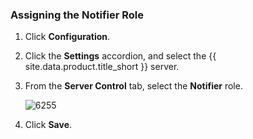 ### Assigning the Notifier Role

1.  Click **Configuration**.

2.  Click the **Settings** accordion, and select the {{ site.data.product.title_short }}
    server.

3.  From the **Server Control** tab, select the **Notifier** role.

    ![6255](../images/6255.png)

4.  Click **Save**.

